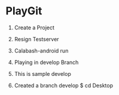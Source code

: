 # PlayGit
1. Create a Project

2. Resign Testserver

3. Calabash-android run <apk>

4. Playing in develop Branch

5. This is sample develop

6. Created a branch develop
$ cd Desktop

